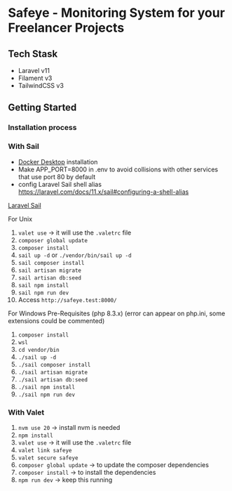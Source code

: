 # Safeye - Monitoring System for your Freelancer Projects

## Tech Stask

-   Laravel v11
-   Filament v3
-   TailwindCSS v3

## Getting Started

### Installation process

### With Sail

-   [Docker Desktop](https://www.docker.com/products/docker-desktop/) installation
-   Make APP_PORT=8000 in .env to avoid collisions with other services that use port 80 by default
-   config Laravel Sail shell alias https://laravel.com/docs/11.x/sail#configuring-a-shell-alias

[Laravel Sail](https://laravel.com/docs/10.x/sail#introduction)

For Unix

1. `valet use` -> it will use the `.valetrc` file
2. `composer global update`
3. `composer install`
4. `sail up -d` or `./vendor/bin/sail up -d`
5. `sail composer install`
6. `sail artisan migrate`
7. `sail artisan db:seed`
8. `sail npm install`
9. `sail npm run dev`
10. Access `http://safeye.test:8000/`

For Windows
Pre-Requisites (php 8.3.x)
(error can appear on php.ini, some extensions could be commented)

1. `composer install`
2. `wsl`
3. `cd vendor/bin`
4. `./sail up -d`
5. `./sail composer install`
6. `./sail artisan migrate`
7. `./sail artisan db:seed`
8. `./sail npm install`
9. `./sail npm run dev`

### With Valet

1. `nvm use 20` -> install nvm is needed
2. `npm install`
3. `valet use` -> it will use the `.valetrc` file
4. `valet link safeye`
5. `valet secure safeye`
6. `composer global update` -> to update the composer dependencies
7. `composer install` -> to install the dependencies
8. `npm run dev` -> keep this running
